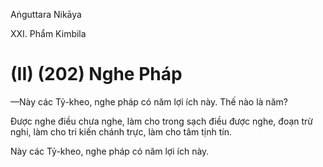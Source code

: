 Aṅguttara Nikāya

XXI. Phẩm Kimbila

# (II) (202) Nghe Pháp

—Này các Tỷ-kheo, nghe pháp có năm lợi ích này. Thế nào là năm?

Ðược nghe điều chưa nghe, làm cho trong sạch điều được nghe, đoạn trừ nghi, làm cho tri kiến chánh trực, làm cho tâm tịnh tín.

Này các Tỷ-kheo, nghe pháp có năm lợi ích này.

